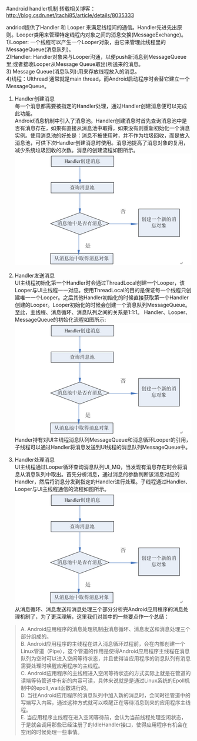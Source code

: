 #android handler机制
转载相关博客：http://blog.csdn.net/itachi85/article/details/8035333

andriod提供了Handler 和 Looper 来满足线程间的通信。Handler先进先出原则。Looper类用来管理特定线程内对象之间的消息交换(MessageExchange)。<br>
1)Looper: 一个线程可以产生一个Looper对象，由它来管理此线程里的MessageQueue(消息队列)。<br>
2)Handler: Handler对象来与Looper沟通，以便push新消息到MessageQueue里;或者接收Looper从Message Queue取出)所送来的消息。<br>
3) Message Queue(消息队列):用来存放线程放入的消息。<br>
4)线程：UIthread 通常就是main thread，而Android启动程序时会替它建立一个MessageQueue。<br>

1. Handler创建消息<br>
每一个消息都需要被指定的Handler处理，通过Handler创建消息便可以完成此功能。<br>
Android消息机制中引入了消息池。Handler创建消息时首先查询消息池中是否有消息存在，如果有直接从消息池中取得，如果没有则重新初始化一个消息实例。使用消息池的好处是：消息不被使用时，并不作为垃圾回收，而是放入消息池，可供下次Handler创建消息时使用。消息池提高了消息对象的复用，减少系统垃圾回收的次数。消息的创建流程如图所示。<br>
![](https://github.com/MerlinYu/blog/raw/master/blog_file/android/flow_control/handler/handler_create.png)<br>

2. Handler发送消息<br>
UI主线程初始化第一个Handler时会通过ThreadLocal创建一个Looper，该Looper与UI主线程一一对应。使用ThreadLocal的目的是保证每一个线程只创建唯一一个Looper。之后其他Handler初始化的时候直接获取第一个Handler创建的Looper。Looper初始化的时候会创建一个消息队列MessageQueue。至此，主线程、消息循环、消息队列之间的关系是1:1:1。
Handler、Looper、MessageQueue的初始化流程如图所示:<br>
![](https://github.com/MerlinYu/blog/raw/master/blog_file/android/flow_control/handler/handler_create.png)<br>
Hander持有对UI主线程消息队列MessageQueue和消息循环Looper的引用，子线程可以通过Handler将消息发送到UI线程的消息队列MessageQueue中。<br>

3. Handler处理消息<br>
UI主线程通过Looper循环查询消息队列UI_MQ，当发现有消息存在时会将消息从消息队列中取出。首先分析消息，通过消息的参数判断该消息对应的Handler，然后将消息分发到指定的Handler进行处理。子线程通过Handler、Looper与UI主线程通信的流程如图所示。<br>
![](https://github.com/MerlinYu/blog/raw/master/blog_file/android/flow_control/handler/handler_create.png)<br>
从消息循环、消息发送和消息处理三个部分分析完Android应用程序的消息处理机制了，为了更深理解，这里我们对其中的一些要点作一个总结：
  >A. Android应用程序的消息处理机制由消息循环、消息发送和消息处理三个部分组成的。<br>
  B. Android应用程序的主线程在进入消息循环过程前，会在内部创建一个Linux管道（Pipe），这个管道的作用是使得Android应用程序主线程在消息队列为空时可以进入空闲等待状态，并且使得当应用程序的消息队列有消息需要处理时唤醒应用程序的主线程。<br>
  C. Android应用程序的主线程进入空闲等待状态的方式实际上就是在管道的读端等待管道中有新的内容可读，具体来说就是是通过Linux系统的Epoll机制中的epoll_wait函数进行的。<br>
  D. 当往Android应用程序的消息队列中加入新的消息时，会同时往管道中的写端写入内容，通过这种方式就可以唤醒正在等待消息到来的应用程序主线程。<br>
  E. 当应用程序主线程在进入空闲等待前，会认为当前线程处理空闲状态，于是就会调用那些已经注册了的IdleHandler接口，使得应用程序有机会在空闲的时候处理一些事情。<br>
